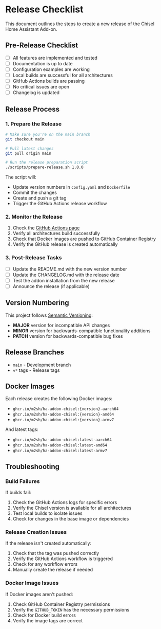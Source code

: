 # Release Checklist

This document outlines the steps to create a new release of the Chisel Home Assistant Add-on.

## Pre-Release Checklist

- [ ] All features are implemented and tested
- [ ] Documentation is up to date
- [ ] Configuration examples are working
- [ ] Local builds are successful for all architectures
- [ ] GitHub Actions builds are passing
- [ ] No critical issues are open
- [ ] Changelog is updated

## Release Process

### 1. Prepare the Release

```bash
# Make sure you're on the main branch
git checkout main

# Pull latest changes
git pull origin main

# Run the release preparation script
./scripts/prepare-release.sh 1.0.0
```

The script will:
- Update version numbers in `config.yaml` and `Dockerfile`
- Commit the changes
- Create and push a git tag
- Trigger the GitHub Actions release workflow

### 2. Monitor the Release

1. Check the [GitHub Actions page](https://github.com/m2sh/ha-addon-chisel/actions)
2. Verify all architectures build successfully
3. Check that Docker images are pushed to GitHub Container Registry
4. Verify the GitHub release is created automatically

### 3. Post-Release Tasks

- [ ] Update the README.md with the new version number
- [ ] Update the CHANGELOG.md with the release date
- [ ] Test the addon installation from the new release
- [ ] Announce the release (if applicable)

## Version Numbering

This project follows [Semantic Versioning](https://semver.org/):

- **MAJOR** version for incompatible API changes
- **MINOR** version for backwards-compatible functionality additions
- **PATCH** version for backwards-compatible bug fixes

## Release Branches

- `main` - Development branch
- `v*` tags - Release tags

## Docker Images

Each release creates the following Docker images:

- `ghcr.io/m2sh/ha-addon-chisel:{version}-aarch64`
- `ghcr.io/m2sh/ha-addon-chisel:{version}-amd64`
- `ghcr.io/m2sh/ha-addon-chisel:{version}-armv7`

And latest tags:

- `ghcr.io/m2sh/ha-addon-chisel:latest-aarch64`
- `ghcr.io/m2sh/ha-addon-chisel:latest-amd64`
- `ghcr.io/m2sh/ha-addon-chisel:latest-armv7`

## Troubleshooting

### Build Failures

If builds fail:
1. Check the GitHub Actions logs for specific errors
2. Verify the Chisel version is available for all architectures
3. Test local builds to isolate issues
4. Check for changes in the base image or dependencies

### Release Creation Issues

If the release isn't created automatically:
1. Check that the tag was pushed correctly
2. Verify the GitHub Actions workflow is triggered
3. Check for any workflow errors
4. Manually create the release if needed

### Docker Image Issues

If Docker images aren't pushed:
1. Check GitHub Container Registry permissions
2. Verify the `GITHUB_TOKEN` has the necessary permissions
3. Check for Docker build errors
4. Verify the image tags are correct 